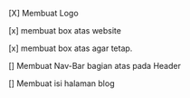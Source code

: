 [X] Membuat Logo 

[x] membuat box atas website 

[x] membuat box atas agar tetap.

[] Membuat Nav-Bar bagian atas pada Header

[] Membuat isi halaman blog
